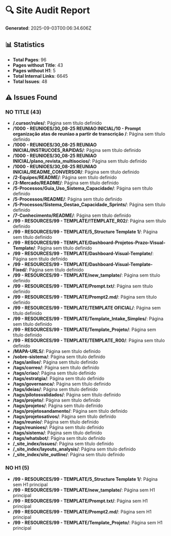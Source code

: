 # 🔍 Site Audit Report

**Generated**: 2025-09-03T00:06:34.606Z

## 📊 Statistics

- **Total Pages**: 96
- **Pages without Title**: 43
- **Pages without H1**: 5
- **Total Internal Links**: 6645
- **Total Issues**: 48

## ⚠️ Issues Found

### NO TITLE (43)

- **/.cursor/rules/**: Página sem título definido
- **/1000 - REUNIOES/30_08-25 REUNIAO INICIAL/10 - Prompt organização atas de reuniao a partir de transcrição /**: Página sem título definido
- **/1000 - REUNIOES/30_08-25 REUNIAO INICIAL/INSTRUCOES_RAPIDAS/**: Página sem título definido
- **/1000 - REUNIOES/30_08-25 REUNIAO INICIAL/plano_revista_multisocios/**: Página sem título definido
- **/1000 - REUNIOES/30_08-25 REUNIAO INICIAL/README_CONVERSOR/**: Página sem título definido
- **/2-Equipes/README/**: Página sem título definido
- **/3-Mercado/README/**: Página sem título definido
- **/5-Processos/Guia_Uso_Sistema_Capacidade/**: Página sem título definido
- **/5-Processos/README/**: Página sem título definido
- **/5-Processos/Sistema_Gestao_Capacidade_Sprints/**: Página sem título definido
- **/7-Conhecimento/README/**: Página sem título definido
- **/99 - RESOURCES/99 - TEMPLATE/!TEMPLATE_R02/**: Página sem título definido
- **/99 - RESOURCES/99 - TEMPLATE/5_Structure Template 1/**: Página sem título definido
- **/99 - RESOURCES/99 - TEMPLATE/Dashboard-Projetos-Prazo-Visual-Template/**: Página sem título definido
- **/99 - RESOURCES/99 - TEMPLATE/Dashboard-Visual-Template/**: Página sem título definido
- **/99 - RESOURCES/99 - TEMPLATE/Dashboard-Visual-Template-Fixed/**: Página sem título definido
- **/99 - RESOURCES/99 - TEMPLATE/new_tamplate/**: Página sem título definido
- **/99 - RESOURCES/99 - TEMPLATE/Prompt.txt/**: Página sem título definido
- **/99 - RESOURCES/99 - TEMPLATE/Prompt2.md/**: Página sem título definido
- **/99 - RESOURCES/99 - TEMPLATE/TEMPLATE OFICIAL/**: Página sem título definido
- **/99 - RESOURCES/99 - TEMPLATE/Template_Intake_Simples/**: Página sem título definido
- **/99 - RESOURCES/99 - TEMPLATE/Template_Projeto/**: Página sem título definido
- **/99 - RESOURCES/99 - TEMPLATE/TEMPLATE_R00/**: Página sem título definido
- **/MAPA-URLS/**: Página sem título definido
- **/sobre-sistema/**: Página sem título definido
- **/tags/anlise/**: Página sem título definido
- **/tags/correo/**: Página sem título definido
- **/tags/criao/**: Página sem título definido
- **/tags/estratgia/**: Página sem título definido
- **/tags/governanca/**: Página sem título definido
- **/tags/ideias/**: Página sem título definido
- **/tags/pilotosvalidados/**: Página sem título definido
- **/tags/projeto/**: Página sem título definido
- **/tags/projetos/**: Página sem título definido
- **/tags/projetosandamento/**: Página sem título definido
- **/tags/projetosativos/**: Página sem título definido
- **/tags/reunio/**: Página sem título definido
- **/tags/reunioes/**: Página sem título definido
- **/tags/sistema/**: Página sem título definido
- **/tags/whatsbot/**: Página sem título definido
- **/_site_index/issues/**: Página sem título definido
- **/_site_index/layouts_analysis/**: Página sem título definido
- **/_site_index/site_outline/**: Página sem título definido

### NO H1 (5)

- **/99 - RESOURCES/99 - TEMPLATE/5_Structure Template 1/**: Página sem H1 principal
- **/99 - RESOURCES/99 - TEMPLATE/new_tamplate/**: Página sem H1 principal
- **/99 - RESOURCES/99 - TEMPLATE/Prompt.txt/**: Página sem H1 principal
- **/99 - RESOURCES/99 - TEMPLATE/Prompt2.md/**: Página sem H1 principal
- **/99 - RESOURCES/99 - TEMPLATE/Template_Projeto/**: Página sem H1 principal

